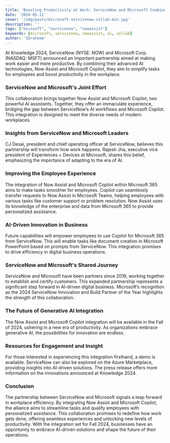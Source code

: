 ```yaml
---
title: 'Boosting Productivity at Work: ServiceNow and Microsoft Combine AI Capabilities!'
date: '2024-05-11'
cover: '/img/posts/microsoft-servicenow-collab-min.jpg'
description: ''
tags: ["micosoft", "servicenow", "nowassist"]
keywords: [microsoft, servicenow, nowassist, ai, collab]
author: 'Ibraheem'
---
```


At Knowledge 2024, ServiceNow (NYSE: NOW) and Microsoft Corp. (NASDAQ: MSFT) announced an important partnership aimed at making work easier and more productive. By combining their advanced AI technologies, Now Assist and Microsoft Copilot, they aim to simplify tasks for employees and boost productivity in the workplace.

### ServiceNow and Microsoft's Joint Effort

This collaboration brings together Now Assist and Microsoft Copilot, two powerful AI assistants. Together, they offer an immaculate experience, bridging the gap between ServiceNow’s AI workflows and Microsoft Copilot. This integration is designed to meet the diverse needs of modern workplaces.

### Insights from ServiceNow and Microsoft Leaders

CJ Desai, president and chief operating officer at ServiceNow, believes this partnership will transform how work happens. Rajesh Jha, executive vice president of Experiences + Devices at Microsoft, shares this belief, emphasizing the importance of adapting to the era of AI.

### Improving the Employee Experience

The integration of Now Assist and Microsoft Copilot within Microsoft 365 aims to make tasks smoother for employees. Copilot can seamlessly transfer requests to Now Assist in Microsoft Teams, helping employees with various tasks like customer support or problem resolution. Now Assist uses its knowledge of the enterprise and data from Microsoft 365 to provide personalized assistance.

### AI-Driven Innovation in Business

Future capabilities will empower employees to use Copilot for Microsoft 365 from ServiceNow. This will enable tasks like document creation in Microsoft PowerPoint based on prompts from ServiceNow. This integration promises to drive efficiency in digital business operations.

### ServiceNow and Microsoft's Shared Journey

ServiceNow and Microsoft have been partners since 2019, working together to establish and certify customers. This expanded partnership represents a significant step forward in AI-driven digital business. Microsoft’s recognition as the 2024 ServiceNow Innovation and Build Partner of the Year highlights the strength of this collaboration.

### The Future of Generative AI Integration

The Now Assist and Microsoft Copilot integration will be available in the Fall of 2024, ushering in a new era of productivity. As organizations embrace generative AI, the possibilities for innovation are endless.

### Resources for Engagement and Insight

For those interested in experiencing this integration firsthand, a demo is available. ServiceNow can also be explored on the Azure Marketplace, providing insights into AI-driven solutions. The press release offers more information on the innovations announced at Knowledge 2024.

### Conclusion

The partnership between ServiceNow and Microsoft signals a leap forward in workplace efficiency. By integrating Now Assist and Microsoft Copilot, the alliance aims to streamline tasks and qualify employees with personalized assistance. This collaboration promises to redefine how work gets done, offering seamless experiences and unlocking new levels of productivity. With the integration set for Fall 2024, businesses have an opportunity to embrace AI-driven solutions and shape the future of their operations.
